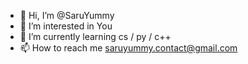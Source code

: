 - 👋 Hi, I’m @SaruYummy
- 👀 I’m interested in You
- 🌱 I’m currently learning cs / py / c++
- 📫 How to reach me saruyummy.contact@gmail.com
